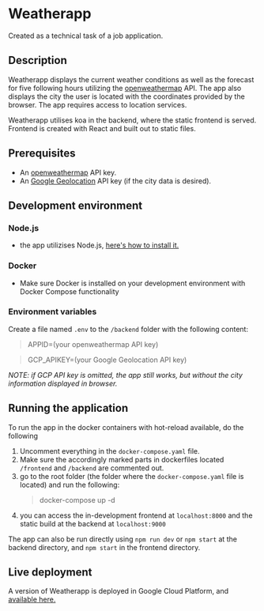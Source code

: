 # Weatherapp

Created as a technical task of a job application.

## Description

Weatherapp displays the current weather conditions as well as the forecast for five following hours utilizing the [openweathermap](http://openweathermap.org/) API. The app also displays the city the user is located with the coordinates provided by the browser. The app requires access to location services.

Weatherapp utilises koa in the backend, where the static frontend is served. Frontend is created with React and built out to static files.

## Prerequisites

- An [openweathermap](http://openweathermap.org/) API key.
- An [Google Geolocation](https://developers.google.com/maps/documentation/geocoding/overview) API key (if the city data is desired).

## Development environment

### Node.js

- the app utilizises Node.js, [here's how to install it.](https://nodejs.org/en/download/package-manager/#macos)

### Docker

- Make sure Docker is installed on your development environment with Docker Compose functionality

### Environment variables

Create a file named `.env` to the `/backend` folder with the following content:

> APPID=(your openweathermap API key)

> GCP_APIKEY=(your Google Geolocation API key)

_NOTE: if GCP API key is omitted, the app still works, but without the city information displayed in browser._

## Running the application

To run the app in the docker containers with hot-reload available, do the following

1. Uncomment everything in the `docker-compose.yaml` file.
2. Make sure the accordingly marked parts in dockerfiles located `/frontend` and `/backend` are commented out.
3. go to the root folder (the folder where the `docker-compose.yaml` file is located) and run the following:
   > docker-compose up -d
4. you can access the in-development frontend at `localhost:8000` and the static build at the backend at `localhost:9000`

The app can also be run directly using `npm run dev` or `npm start` at the backend directory, and `npm start` in the frontend directory.

## Live deployment

A version of Weatherapp is deployed in Google Cloud Platform, and [available here.](https://weatherapp-wn3jf3onvq-uc.a.run.app/)
